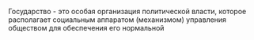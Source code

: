 Государство - это особая организация политической власти, которое располагает социальным аппаратом (механизмом) управления обществом для обеспечения его нормальной  
